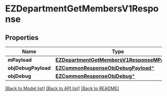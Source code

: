 # EZDepartmentGetMembersV1Response

## Properties
Name | Type | Description | Notes
------------ | ------------- | ------------- | -------------
**mPayload** | [**EZDepartmentGetMembersV1ResponseMPayload***](EZDepartmentGetMembersV1ResponseMPayload.md) |  | 
**objDebugPayload** | [**EZCommonResponseObjDebugPayload***](EZCommonResponseObjDebugPayload.md) |  | [optional] 
**objDebug** | [**EZCommonResponseObjDebug***](EZCommonResponseObjDebug.md) |  | [optional] 

[[Back to Model list]](../README.md#documentation-for-models) [[Back to API list]](../README.md#documentation-for-api-endpoints) [[Back to README]](../README.md)


